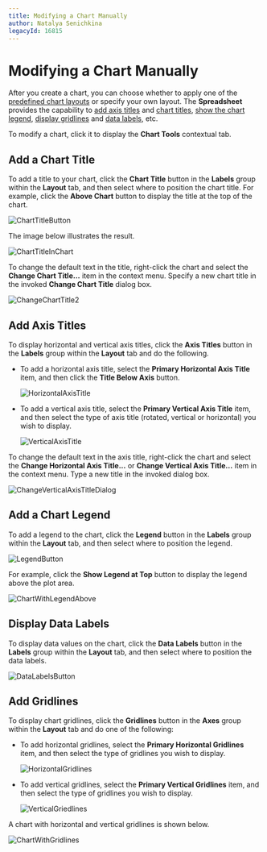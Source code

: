 ```yaml
---
title: Modifying a Chart Manually
author: Natalya Senichkina
legacyId: 16815
---
```

# Modifying a Chart Manually
After you create a chart, you can choose whether to apply one of the [predefined chart layouts](applying-a-predefined-chart-layout-and-style.md) or specify your own layout. The **Spreadsheet** provides the capability to [add axis titles](#axis) and [chart titles](#titles), [show the chart legend](#legend), [display gridlines](#gridlines) and [data labels](#labels), etc.

To modify a chart, click it to display the **Chart Tools** contextual tab.

## <a name="titles"/>Add a Chart Title
To add a title to your chart, click the **Chart Title** button in the **Labels** group within the **Layout** tab, and then select where to position the chart title. For example, click the **Above Chart** button to display the title at the top of the chart.

![ChartTitleButton](../../../images/img22044.png)

The image below illustrates the result.

![ChartTitleInChart](../../../images/img22045.png)

To change the default text in the title, right-click the chart and select the **Change Chart Title...** item in the context menu. Specify a new chart title in the invoked **Change Chart Title** dialog box.

![ChangeChartTitle2](../../../images/img22028.png)

## <a name="axis"/>Add Axis Titles
To display horizontal and vertical axis titles, click the **Axis Titles** button in the **Labels** group within the **Layout** tab and do the following.
* To add a horizontal axis title, select the **Primary Horizontal Axis Title** item, and then click the **Title Below Axis** button.
	
	![HorizontalAxisTitle](../../../images/img22047.png)
* To add a vertical axis title, select the **Primary Vertical Axis Title** item, and then select the type of axis title (rotated, vertical or horizontal) you wish to display.
	
	![VerticalAxisTitle](../../../images/img22046.png)

To change the default text in the axis title, right-click the chart and select the **Change Horizontal Axis Title...** or **Change Vertical Axis Title...** item in the context menu. Type a new title in the invoked dialog box.

![ChangeVerticalAxisTitleDialog](../../../images/img22049.png)

## <a name="legend"/>Add a Chart Legend
To add a legend to the chart, click the **Legend** button in the **Labels** group within the **Layout** tab, and then select where to position the legend.

![LegendButton](../../../images/img22050.png)

For example, click the **Show Legend at Top** button to display the legend above the plot area.

![ChartWithLegendAbove](../../../images/img22051.png)

## <a name="labels"/>Display Data Labels
To display data values on the chart, click the **Data Labels** button in the **Labels** group within the **Layout** tab, and then select where to position the data labels.

![DataLabelsButton](../../../images/img22052.png)

## <a name="gridlines"/>Add Gridlines
To display chart gridlines, click the **Gridlines** button in the **Axes** group within the **Layout** tab and do one of the following:
* To add horizontal gridlines, select the **Primary Horizontal Gridlines** item, and then select the type of gridlines you wish to display.
	
	![HorizontalGridlines](../../../images/img22054.png)
* To add vertical gridlines, select the **Primary Vertical Gridlines** item, and then select the type of gridlines you wish to display.
	
	![VerticalGriedlines](../../../images/img22053.png)

A chart with horizontal and vertical gridlines is shown below.

![ChartWithGridlines](../../../images/img22055.png)